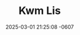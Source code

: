 ---
layout: cast
date: 2025-03-01 21:25:08 -0607
categories: actor

# Site Attributes
title: "Kwm Lis"
permalink: "/cast/Kwm_Lis"

# Actor/Actress Attributes
thumbnail: "/cast/Kwm Lis.jpeg"
---